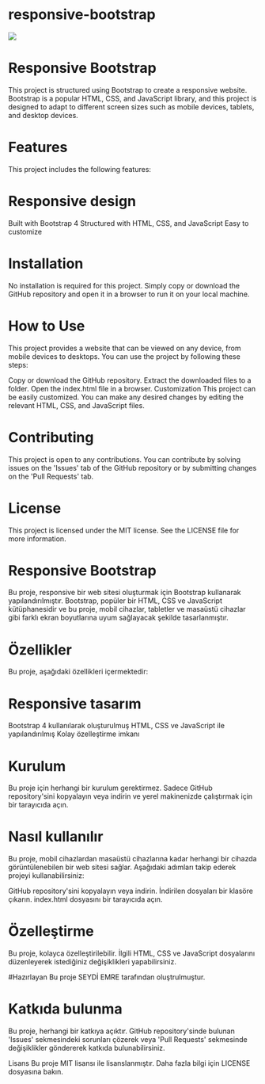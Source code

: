 # responsive-bootstrap
<img src="gif/gif.gif" width="auto">


# Responsive Bootstrap
This project is structured using Bootstrap to create a responsive website. Bootstrap is a popular HTML, CSS, and JavaScript library, and this project is designed to adapt to different screen sizes such as mobile devices, tablets, and desktop devices.

# Features
This project includes the following features:

# Responsive design
Built with Bootstrap 4
Structured with HTML, CSS, and JavaScript
Easy to customize

# Installation
No installation is required for this project. Simply copy or download the GitHub repository and open it in a browser to run it on your local machine.

# How to Use
This project provides a website that can be viewed on any device, from mobile devices to desktops. You can use the project by following these steps:

Copy or download the GitHub repository.
Extract the downloaded files to a folder.
Open the index.html file in a browser.
Customization
This project can be easily customized. You can make any desired changes by editing the relevant HTML, CSS, and JavaScript files.

# Contributing
This project is open to any contributions. You can contribute by solving issues on the 'Issues' tab of the GitHub repository or by submitting changes on the 'Pull Requests' tab.

# License
This project is licensed under the MIT license. See the LICENSE file for more information.



# Responsive Bootstrap
Bu proje, responsive bir web sitesi oluşturmak için Bootstrap kullanarak yapılandırılmıştır. Bootstrap, popüler bir HTML, CSS ve JavaScript kütüphanesidir ve bu proje, mobil cihazlar, tabletler ve masaüstü cihazlar gibi farklı ekran boyutlarına uyum sağlayacak şekilde tasarlanmıştır.

# Özellikler
Bu proje, aşağıdaki özellikleri içermektedir:

# Responsive tasarım
Bootstrap 4 kullanılarak oluşturulmuş
HTML, CSS ve JavaScript ile yapılandırılmış
Kolay özelleştirme imkanı
# Kurulum
Bu proje için herhangi bir kurulum gerektirmez. Sadece GitHub repository'sini kopyalayın veya indirin ve yerel makinenizde çalıştırmak için bir tarayıcıda açın.

# Nasıl kullanılır
Bu proje, mobil cihazlardan masaüstü cihazlarına kadar herhangi bir cihazda görüntülenebilen bir web sitesi sağlar. Aşağıdaki adımları takip ederek projeyi kullanabilirsiniz:

GitHub repository'sini kopyalayın veya indirin.
İndirilen dosyaları bir klasöre çıkarın.
index.html dosyasını bir tarayıcıda açın.

# Özelleştirme
Bu proje, kolayca özelleştirilebilir. İlgili HTML, CSS ve JavaScript dosyalarını düzenleyerek istediğiniz değişiklikleri yapabilirsiniz.

#Hazırlayan 
Bu proje SEYDİ EMRE tarafından oluştrulmuştur.

# Katkıda bulunma
Bu proje, herhangi bir katkıya açıktır. GitHub repository'sinde bulunan 'Issues' sekmesindeki sorunları çözerek veya 'Pull Requests' sekmesinde değişiklikler göndererek katkıda bulunabilirsiniz.

Lisans
Bu proje MIT lisansı ile lisanslanmıştır. Daha fazla bilgi için LICENSE dosyasına bakın.


